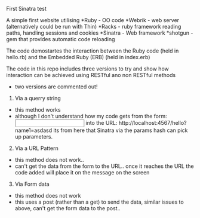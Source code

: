 First Sinatra test

A simple first website utilising
*Ruby - OO code
*Webrik - web server (alternatively could be run with Thin)
*Racks - ruby framework reading paths, handling sessions and cookies
*Sinatra - Web framework
*shotgun - gem that provides automatic code reloading


The code demostartes the interaction between the Ruby code (held in hello.rb) and the Embedded Ruby (ERB) (held in index.erb)

The code in this repo includes three versions to try and show how interaction can be achieved using RESTful ano non RESTful methods
 - two versions are commented out!

1. Via a querry string
 - this method works
 - although I don't understand how my code gets from the form:
   <input type="text" name="name1">
   into the URL:
    http://localhost:4567/hello?name1=asdasd
     its from here that Sinatra via the params hash can pick up parameters.

2. Via a URL Pattern
 - this method does not work..
 - can't get the data from the form to the URL.. once it reaches the URL the code added will place it on the message on the screen

 3. Via Form data
  - this method does not work
  - this uses a post (rather than a get) to send the data, similar issues to above, can't get the form data to the post..
